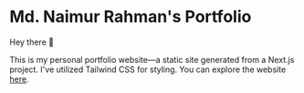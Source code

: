 # Md. Naimur Rahman's Portfolio

Hey there 👋

This is my personal portfolio website—a static site generated from a Next.js project. I've utilized Tailwind CSS for styling. You can explore the website [here](https://mdnaimur0.github.io/).
